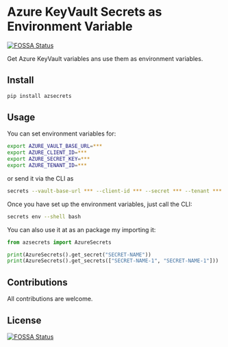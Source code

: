 # Azure KeyVault Secrets as Environment Variable
[![FOSSA Status](https://app.fossa.io/api/projects/git%2Bgithub.com%2Fakshaybabloo%2Fazsecrets.svg?type=shield)](https://app.fossa.io/projects/git%2Bgithub.com%2Fakshaybabloo%2Fazsecrets?ref=badge_shield)


Get Azure KeyVault variables ans use them as environment variables.

## Install 

```bash
pip install azsecrets
```

## Usage

You can set environment variables for:

```bash
export AZURE_VAULT_BASE_URL=***
export AZURE_CLIENT_ID=***
export AZURE_SECRET_KEY=***
export AZURE_TENANT_ID=***
```

or send it via the CLI as

```bash
secrets --vault-base-url *** --client-id *** --secret *** --tenant *** env --shell bash
```

Once you have set up the environment variables, just call the CLI:

```bash
secrets env --shell bash
```

You can also use it at as an package my importing it:

```python
from azsecrets import AzureSecrets

print(AzureSecrets().get_secret("SECRET-NAME"))
print(AzureSecrets().get_secrets(["SECRET-NAME-1", "SECRET-NAME-1"]))
```

## Contributions

All contributions are welcome.


## License
[![FOSSA Status](https://app.fossa.io/api/projects/git%2Bgithub.com%2Fakshaybabloo%2Fazsecrets.svg?type=large)](https://app.fossa.io/projects/git%2Bgithub.com%2Fakshaybabloo%2Fazsecrets?ref=badge_large)